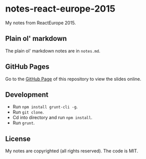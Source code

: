 # notes-react-europe-2015

My notes from ReactEurope 2015.

## Plain ol' markdown

The plain ol' markdown notes are in `notes.md`.

## GitHub Pages

Go to the [GitHub Page](https://janraasch.github.io/notes-react-europe-2015/) of this repository to view the slides online.

## Development

- Run `npm install grunt-cli -g`.
- Run `git clone`.
- Cd into directory and run `npm install`.
- Run `grunt`.

## License

My notes are copyrighted (all rights reserved). The code is MIT.
